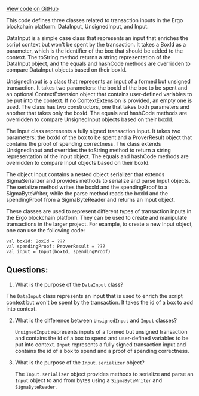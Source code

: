 [View code on GitHub](sigmastate-interpreterhttps://github.com/ScorexFoundation/sigmastate-interpreter/interpreter/shared/src/main/scala/org/ergoplatform/Input.scala)

This code defines three classes related to transaction inputs in the Ergo blockchain platform: DataInput, UnsignedInput, and Input. 

DataInput is a simple case class that represents an input that enriches the script context but won't be spent by the transaction. It takes a BoxId as a parameter, which is the identifier of the box that should be added to the context. The toString method returns a string representation of the DataInput object, and the equals and hashCode methods are overridden to compare DataInput objects based on their boxId.

UnsignedInput is a class that represents an input of a formed but unsigned transaction. It takes two parameters: the boxId of the box to be spent and an optional ContextExtension object that contains user-defined variables to be put into the context. If no ContextExtension is provided, an empty one is used. The class has two constructors, one that takes both parameters and another that takes only the boxId. The equals and hashCode methods are overridden to compare UnsignedInput objects based on their boxId.

The Input class represents a fully signed transaction input. It takes two parameters: the boxId of the box to be spent and a ProverResult object that contains the proof of spending correctness. The class extends UnsignedInput and overrides the toString method to return a string representation of the Input object. The equals and hashCode methods are overridden to compare Input objects based on their boxId.

The object Input contains a nested object serializer that extends SigmaSerializer and provides methods to serialize and parse Input objects. The serialize method writes the boxId and the spendingProof to a SigmaByteWriter, while the parse method reads the boxId and the spendingProof from a SigmaByteReader and returns an Input object.

These classes are used to represent different types of transaction inputs in the Ergo blockchain platform. They can be used to create and manipulate transactions in the larger project. For example, to create a new Input object, one can use the following code:

```
val boxId: BoxId = ???
val spendingProof: ProverResult = ???
val input = Input(boxId, spendingProof)
```
## Questions: 
 1. What is the purpose of the `DataInput` class?
   
   The `DataInput` class represents an input that is used to enrich the script context but won't be spent by the transaction. It takes the id of a box to add into context.

2. What is the difference between `UnsignedInput` and `Input` classes?
   
   `UnsignedInput` represents inputs of a formed but unsigned transaction and contains the id of a box to spend and user-defined variables to be put into context. `Input` represents a fully signed transaction input and contains the id of a box to spend and a proof of spending correctness.

3. What is the purpose of the `Input.serializer` object?
   
   The `Input.serializer` object provides methods to serialize and parse an `Input` object to and from bytes using a `SigmaByteWriter` and `SigmaByteReader`.